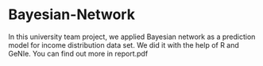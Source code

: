 # Bayesian-Network
In this university team project, we applied Bayesian network as a prediction model for income distribution data set. We did it with the help of R and GeNIe. You can find out more in report.pdf
